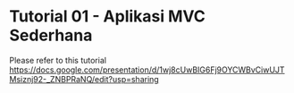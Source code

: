 # Tutorial 01 - Aplikasi MVC Sederhana

Please refer to this tutorial
https://docs.google.com/presentation/d/1wj8cUwBIG6Fj9OYCWBvCiwUJTMsiznj92-_ZNBPRaNQ/edit?usp=sharing
